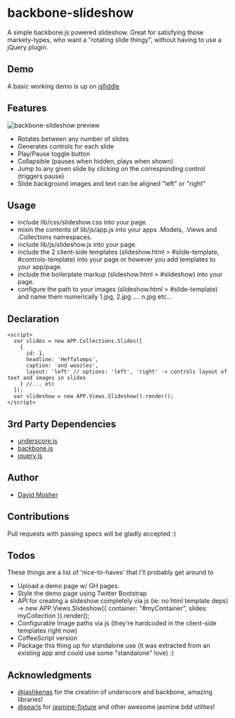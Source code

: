backbone-slideshow
====================

A simple backbone.js powered slideshow. Great for satisfying those markety-types, who want a "rotating slide thingy", without having to use a jQuery plugin.

## Demo

A basic working demo is up on [jsfiddle](http://jsfiddle.net/dmosher/wNATp/)

## Features

![backbone-slideshow preview](https://github.com/davemo/backbone-slideshow/raw/master/lib/img/preview.png)

* Rotates between any number of slides
* Generates controls for each slide
* Play/Pause toggle button 
* Collapsible (pauses when hidden, plays when shown)
* Jump to any given slide by clicking on the corresponding control (triggers pause)
* Slide background images and text can be aligned "left" or "right"

## Usage

* include lib/css/slideshow.css into your page.
* mixin the contents of lib/js/app.js into your apps .Models, .Views and .Collections namespaces.
* include lib/js/slideshow.js into your page.
* include the 2 client-side templates (slideshow.html > #slide-template, #controls-template) into your page or however you add templates to your app/page.
* include the boilerplate markup (slideshow.html > #slideshow) into your page.
* configure the path to your images (slideshow.html > #slide-template) and name them numerically 1.jpg, 2.jpg .... n.jpg etc...

## Declaration
    <script>
      var slides = new APP.Collections.Slides([
        {
          id: 1,
          headline: 'Heffalumps',
          caption: 'and woozles',
          layout: 'left' // options: 'left', 'right' -> controls layout of text and images in slides
        } //... etc
      ]);
      var slideshow = new APP.Views.Slideshow().render();
    </script>

## 3rd Party Dependencies

* [underscore.js](http://documentcloud.github.com/underscore/)
* [backbone.js](http://documentcloud.github.com/backbone/)
* [jquery.js](http://ajax.googleapis.com/ajax/libs/jquery/1/jquery.js)

## Author

* [David Mosher](http://zerply.com/dmosher)

## Contributions

Pull requests with passing specs will be gladly accepted :)

## Todos

These things are a list of 'nice-to-haves' that I'll probably get around to

* Upload a demo page w/ GH pages.
* Style the demo page using Twitter Bootstrap
* API for creating a slideshow completely via js (ie: no html template deps) -> new APP.Views.Slideshow({ container: "#myContainer", slides: myCollection }).render();
* Configurable Image paths via js (they're hardcoded in the client-side templates right now)
* CoffeeScript version
* Package this thing up for standalone use (it was extracted from an existing app and could use some "standalone" love) :)

## Acknowledgments

* [@jashkenas](http://twitter.com/#!/jashkenas) for the creation of underscore and backbone, amazing libraries!
* [@searls](http://twitter.com/#!/searls) for [jasmine-fixture](https://github.com/searls/jasmine-fixture) and other awesome jasmine bdd utilites!